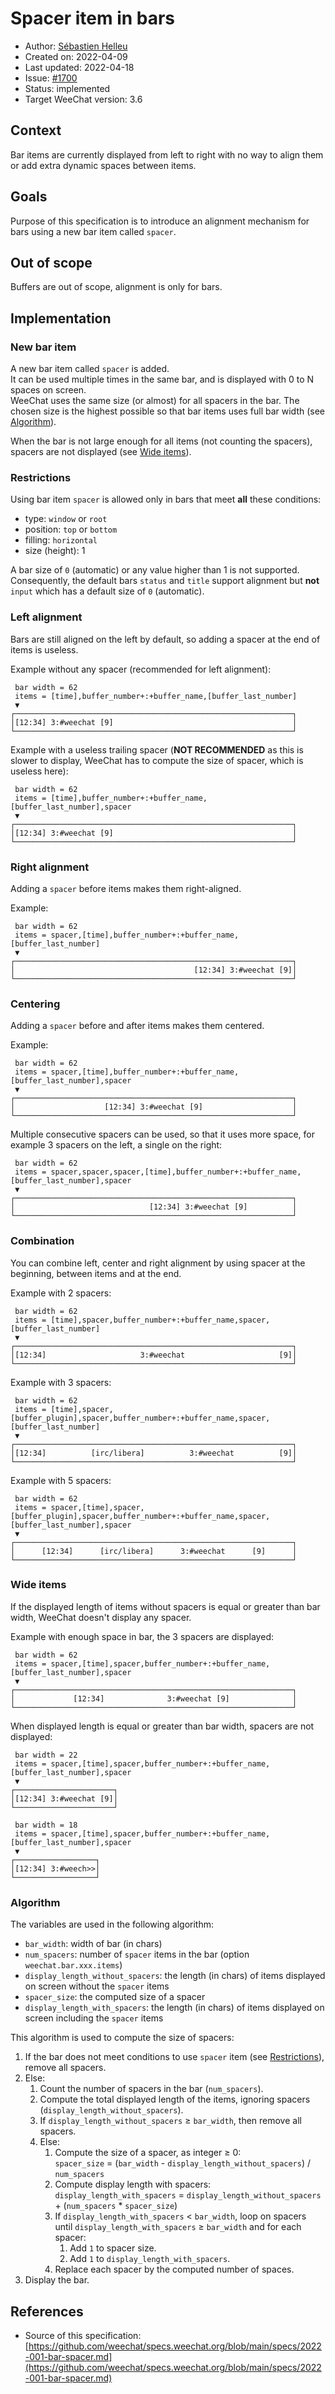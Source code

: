 # Spacer item in bars

- Author: [Sébastien Helleu](https://github.com/flashcode)
- Created on: 2022-04-09
- Last updated: 2022-04-18
- Issue: [#1700](https://github.com/weechat/weechat/issues/1700)
- Status: implemented
- Target WeeChat version: 3.6

## Context

Bar items are currently displayed from left to right with no way to align them
or add extra dynamic spaces between items.

## Goals

Purpose of this specification is to introduce an alignment mechanism for bars
using a new bar item called `spacer`.

## Out of scope

Buffers are out of scope, alignment is only for bars.

## Implementation

### New bar item

A new bar item called `spacer` is added.\
It can be used multiple times in the same bar, and is displayed with 0 to N
spaces on screen.\
WeeChat uses the same size (or almost) for all spacers in the bar. The chosen
size is the highest possible so that bar items uses full bar width
(see [Algorithm](#algorithm)).

When the bar is not large enough for all items (not counting the spacers),
spacers are not displayed (see [Wide items](#wide-items)).

### Restrictions

Using bar item `spacer` is allowed only in bars that meet **all** these conditions:

- type: `window` or `root`
- position: `top` or `bottom`
- filling: `horizontal`
- size (height): 1

A bar size of `0` (automatic) or any value higher than 1 is not supported.\
Consequently, the default bars `status` and `title` support alignment but **not**
`input` which has a default size of `0` (automatic).

### Left alignment

Bars are still aligned on the left by default, so adding a spacer at the end
of items is useless.

Example without any spacer (recommended for left alignment):

```text
 bar width = 62
 items = [time],buffer_number+:+buffer_name,[buffer_last_number]
 ▼
┌──────────────────────────────────────────────────────────────┐
│[12:34] 3:#weechat [9]                                        │
└──────────────────────────────────────────────────────────────┘
```

Example with a useless trailing spacer (**NOT RECOMMENDED** as this is slower
to display, WeeChat has to compute the size of spacer, which is useless here):

```text
 bar width = 62
 items = [time],buffer_number+:+buffer_name,[buffer_last_number],spacer
 ▼
┌──────────────────────────────────────────────────────────────┐
│[12:34] 3:#weechat [9]                                        │
└──────────────────────────────────────────────────────────────┘
```

### Right alignment

Adding a `spacer` before items makes them right-aligned.

Example:

```text
 bar width = 62
 items = spacer,[time],buffer_number+:+buffer_name,[buffer_last_number]
 ▼
┌──────────────────────────────────────────────────────────────┐
│                                        [12:34] 3:#weechat [9]│
└──────────────────────────────────────────────────────────────┘
```

### Centering

Adding a `spacer` before and after items makes them centered.

Example:

```text
 bar width = 62
 items = spacer,[time],buffer_number+:+buffer_name,[buffer_last_number],spacer
 ▼
┌──────────────────────────────────────────────────────────────┐
│                    [12:34] 3:#weechat [9]                    │
└──────────────────────────────────────────────────────────────┘
```

Multiple consecutive spacers can be used, so that it uses more space, for example
3 spacers on the left, a single on the right:

```text
 bar width = 62
 items = spacer,spacer,spacer,[time],buffer_number+:+buffer_name,[buffer_last_number],spacer
 ▼
┌──────────────────────────────────────────────────────────────┐
│                              [12:34] 3:#weechat [9]          │
└──────────────────────────────────────────────────────────────┘
```

### Combination

You can combine left, center and right alignment by using spacer at the beginning,
between items and at the end.

Example with 2 spacers:

```text
 bar width = 62
 items = [time],spacer,buffer_number+:+buffer_name,spacer,[buffer_last_number]
 ▼
┌──────────────────────────────────────────────────────────────┐
│[12:34]                     3:#weechat                     [9]│
└──────────────────────────────────────────────────────────────┘
```

Example with 3 spacers:

```text
 bar width = 62
 items = [time],spacer,[buffer_plugin],spacer,buffer_number+:+buffer_name,spacer,[buffer_last_number]
 ▼
┌──────────────────────────────────────────────────────────────┐
│[12:34]          [irc/libera]          3:#weechat          [9]│
└──────────────────────────────────────────────────────────────┘
```

Example with 5 spacers:

```text
 bar width = 62
 items = spacer,[time],spacer,[buffer_plugin],spacer,buffer_number+:+buffer_name,spacer,[buffer_last_number],spacer
 ▼
┌──────────────────────────────────────────────────────────────┐
│      [12:34]      [irc/libera]      3:#weechat      [9]      │
└──────────────────────────────────────────────────────────────┘
```

### Wide items

If the displayed length of items without spacers is equal or greater than
bar width, WeeChat doesn't display any spacer.

Example with enough space in bar, the 3 spacers are displayed:

```text
 bar width = 62
 items = spacer,[time],spacer,buffer_number+:+buffer_name,[buffer_last_number],spacer
 ▼
┌──────────────────────────────────────────────────────────────┐
│             [12:34]              3:#weechat [9]              │
└──────────────────────────────────────────────────────────────┘
```

When displayed length is equal or greater than bar width, spacers are not displayed:

```text
 bar width = 22
 items = spacer,[time],spacer,buffer_number+:+buffer_name,[buffer_last_number],spacer
 ▼
┌──────────────────────┐
│[12:34] 3:#weechat [9]│
└──────────────────────┘

 bar width = 18
 items = spacer,[time],spacer,buffer_number+:+buffer_name,[buffer_last_number],spacer
 ▼
┌──────────────────┐
│[12:34] 3:#weech>>│
└──────────────────┘
```

### Algorithm

The variables are used in the following algorithm:

- `bar_width`: width of bar (in chars)
- `num_spacers`: number of `spacer` items in the bar (option `weechat.bar.xxx.items`)
- `display_length_without_spacers`: the length (in chars) of items displayed
  on screen without the `spacer` items
- `spacer_size`: the computed size of a spacer
- `display_length_with_spacers`: the length (in chars) of items displayed
  on screen including the `spacer` items

This algorithm is used to compute the size of spacers:

1. If the bar does not meet conditions to use `spacer` item (see [Restrictions](#restrictions)),
   remove all spacers.
2. Else:
     1. Count the number of spacers in the bar (`num_spacers`).
     2. Compute the total displayed length of the items, ignoring spacers
        (`display_length_without_spacers`).
     3. If `display_length_without_spacers` ≥ `bar_width`, then remove all spacers.
     4. Else:
          1. Compute the size of a spacer, as integer ≥ 0:\
             `spacer_size` = (`bar_width` - `display_length_without_spacers`) / `num_spacers`
          2. Compute display length with spacers:\
             `display_length_with_spacers` = `display_length_without_spacers` + (`num_spacers` * `spacer_size`)
          3. If `display_length_with_spacers` < `bar_width`, loop on spacers
             until `display_length_with_spacers` ≥ `bar_width` and for each spacer:
               1. Add `1` to spacer size.
               2. Add `1` to `display_length_with_spacers`.
          4. Replace each spacer by the computed number of spaces.
3. Display the bar.

## References

- Source of this specification: [https://github.com/weechat/specs.weechat.org/blob/main/specs/2022-001-bar-spacer.md](https://github.com/weechat/specs.weechat.org/blob/main/specs/2022-001-bar-spacer.md)
